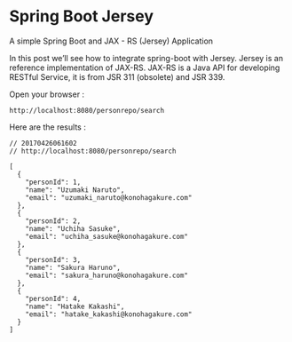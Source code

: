 # Spring Boot Jersey

A simple Spring Boot and JAX - RS (Jersey) Application

In this post we’ll see how to integrate spring-boot with Jersey. Jersey is an reference implementation of JAX-RS. JAX-RS is a Java API for developing RESTful Service,  it is from JSR 311 (obsolete) and JSR 339.


Open your browser :

`http://localhost:8080/personrepo/search`

Here are the results :

```
// 20170426061602
// http://localhost:8080/personrepo/search

[
  {
    "personId": 1,
    "name": "Uzumaki Naruto",
    "email": "uzumaki_naruto@konohagakure.com"
  },
  {
    "personId": 2,
    "name": "Uchiha Sasuke",
    "email": "uchiha_sasuke@konohagakure.com"
  },
  {
    "personId": 3,
    "name": "Sakura Haruno",
    "email": "sakura_haruno@konohagakure.com"
  },
  {
    "personId": 4,
    "name": "Hatake Kakashi",
    "email": "hatake_kakashi@konohagakure.com"
  }
]
```